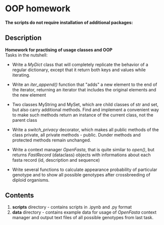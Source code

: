 # OOP homework  

#### The scripts do not require installation of additional packages:  


## Description  

**Homework for practising of usage classes and OOP**  
Tasks in the nutshell:  

* Write a *MyDict* class that will completely replicate the behavior of a regular dictionary, except that it return both keys and values while iterating.

* Write an *iter_append()* function that "adds" a new element to the end of the iterator, returning an iterator that includes the original elements and the new element  

* Two classes MyString and MySet, which are child classes of str and set, but also carry additional methods. Find and implement a convenient way to make such methods return an instance of the current class, not the parent class  

* Write a *switch_privacy* decorator, which makes all public methods of the class private, all private methods - public. Dunder methods and protected methods remain unchanged.

* Write a context manager *OpenFasta*, that is quite similar to *open()*, but returns *FastRecord* (dataclass) objects with informations about each fasta record (id, description and sequence)

* Write several functions to calculate appearance probability of particular genotype and to show all possible genotypes after crossbreeding of diploid organisms.



## Contents  

1) **scripts** directory - contains scripts in .ipynb and .py format  
2) **data** directory - contains example data for usage of *OpenFasta* context manager and output text files of all possible genotypes from last task.
